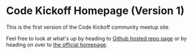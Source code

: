 # Code Kickoff Homepage (Version 1)
This is the first version of the Code Kickoff community meetup site.

Feel free to look at what's up by heading to [Github hosted repo page](https://tedjpatterson.github.io/CodeKickoffV1/) or by heading on over to [the official homepage](http://www.codekickoff.com).
